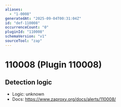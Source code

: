 ```yaml
---
aliases:
  - "1-0008"
generatedAt: "2025-09-04T00:31:04Z"
id: "def-110008"
occurrenceCount: "0"
pluginId: "110008"
schemaVersion: "v1"
sourceTool: "zap"
---
```


# 110008 (Plugin 110008)

## Detection logic

- Logic: unknown
- Docs: https://www.zaproxy.org/docs/alerts/110008/

